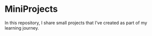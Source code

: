 # MiniProjects
In this repository, I share small projects that I’ve created as part of my learning journey.
